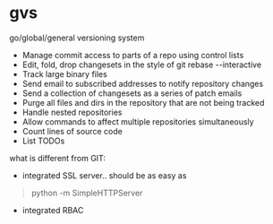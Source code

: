 # gvs

go/global/general versioning system

* Manage commit access to parts of a repo using control lists
* Edit, fold, drop changesets in the style of git rebase --interactive
* Track large binary files
* Send email to subscribed addresses to notify repository changes
* Send a collection of changesets as a series of patch emails
* Purge all files and dirs in the repository that are not being tracked
* Handle nested repositories
* Allow commands to affect multiple repositories simultaneously
* Count lines of source code
* List TODOs


what is different from GIT:

* integrated SSL server.. should be as easy as 
> python -m SimpleHTTPServer
* integrated RBAC
